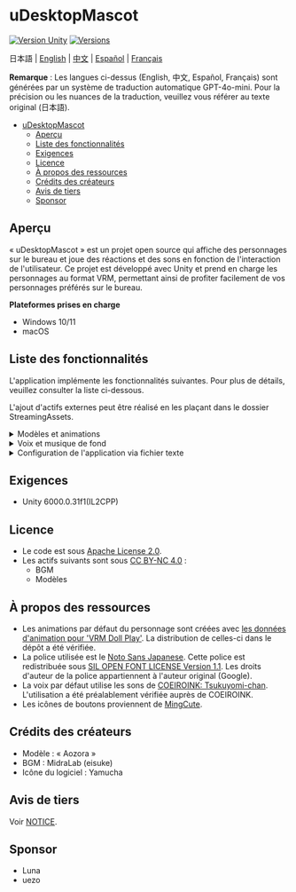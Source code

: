 # uDesktopMascot

[![Version Unity](https://img.shields.io/badge/Unity-6000.0%2B-blueviolet?logo=unity)](https://unity.com/releases/editor/archive)
[![Versions](https://img.shields.io/github/release/MidraLab/uDesktopMascot.svg)](https://github.com/MidraLab/uDesktopMascot/releases)

日本語 | [English](README_EN.md) | [中文](README_CN.md) | [Español](README_ES.md) | [Français](README_FR.md)

**Remarque** : Les langues ci-dessus (English, 中文, Español, Français) sont générées par un système de traduction automatique GPT-4o-mini. Pour la précision ou les nuances de la traduction, veuillez vous référer au texte original (日本語).

<!-- TOC -->
* [uDesktopMascot](#udesktopmascot)
  * [Aperçu](#aperçu)
  * [Liste des fonctionnalités](#liste-des-fonctionnalités)
  * [Exigences](#exigences)
  * [Licence](#licence)
  * [À propos des ressources](#à-propos-des-ressources)
  * [Crédits des créateurs](#crédits-des-créateurs)
  * [Avis de tiers](#avis-de-tiers)
  * [Sponsor](#sponsor)
<!-- TOC -->

## Aperçu

« uDesktopMascot » est un projet open source qui affiche des personnages sur le bureau et joue des réactions et des sons en fonction de l'interaction de l'utilisateur. Ce projet est développé avec Unity et prend en charge les personnages au format VRM, permettant ainsi de profiter facilement de vos personnages préférés sur le bureau.

**Plateformes prises en charge**
* Windows 10/11
* macOS

## Liste des fonctionnalités

L'application implémente les fonctionnalités suivantes. Pour plus de détails, veuillez consulter la liste ci-dessous.

L'ajout d'actifs externes peut être réalisé en les plaçant dans le dossier StreamingAssets.

<details>

<summary>Modèles et animations</summary>
* Charge et affiche les fichiers de modèle placés dans StreamingAssets.
  * Prend en charge les modèles au format VRM(1.x, 0.x).
  * Prend en charge les modèles au format GLB/GLTF.

</details>

<details>

<summary>Voix et musique de fond</summary>
* Charge et joue les fichiers audio placés dans SteamingAssets/Voice/. S'il y en a plusieurs, ils seront joués aléatoirement.
  * Les sons joués lors des clics sont chargés à partir des fichiers audio placés dans StreamingAssets/Voice/Click/.
* Charge et joue les fichiers musicaux placés dans SteamingAssets/BGM/. S'il y en a plusieurs, ils seront joués aléatoirement.
* Ajout de la voix par défaut du personnage
  * La voix par défaut utilise les sons de [COEIROINK: Tsukuyomi-chan](https://coeiroink.com/character/audio-character/tsukuyomi-chan).
  * Elle est jouée au démarrage de l'application, à la fermeture de l'application et lors des clics.

</details>

<details>

<summary>Configuration de l'application via fichier texte</summary>
Il est possible de modifier les paramètres de l'application via le fichier application_settings.txt.

La structure du fichier de configuration est la suivante :

```txt
[Character]
ModelPath=default.vrm
TexturePaths=test.png
Scale=3
PositionX=0
PositionY=0
PositionZ=0
RotationX=0
RotationY=0
RotationZ=0

[Sound]
VoiceVolume=1
BGMVolume=0.5
SEVolume=1

[Display]
Opacity=1
AlwaysOnTop=True

[Performance]
TargetFrameRate=60
QualityLevel=2

```

</details>

## Exigences
* Unity 6000.0.31f1(IL2CPP)

## Licence
* Le code est sous [Apache License 2.0](LICENSE).
* Les actifs suivants sont sous [CC BY-NC 4.0](https://creativecommons.org/licenses/by-nc/4.0/) :
  * BGM
  * Modèles

## À propos des ressources
* Les animations par défaut du personnage sont créées avec [les données d'animation pour 'VRM Doll Play'](https://fumi2kick.booth.pm/items/1655686). La distribution de celles-ci dans le dépôt a été vérifiée.
* La police utilisée est le [Noto Sans Japanese](https://fonts.google.com/noto/specimen/Noto+Sans+JP?lang=ja_Jpan). Cette police est redistribuée sous [SIL OPEN FONT LICENSE Version 1.1](https://fonts.google.com/noto/specimen/Noto+Sans+JP/license?lang=ja_Jpan). Les droits d'auteur de la police appartiennent à l'auteur original (Google).
* La voix par défaut utilise les sons de [COEIROINK: Tsukuyomi-chan](https://coeiroink.com/character/audio-character/tsukuyomi-chan). L'utilisation a été préalablement vérifiée auprès de COEIROINK.
* Les icônes de boutons proviennent de [MingCute](https://github.com/MidraLab/MingCute).

## Crédits des créateurs
* Modèle : « Aozora »
* BGM : MidraLab (eisuke)
* Icône du logiciel : Yamucha

## Avis de tiers

Voir [NOTICE](./NOTICE.md).

## Sponsor
- Luna
- uezo